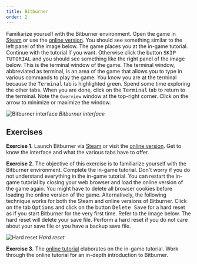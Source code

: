 ```yaml
---
title: Bitburner
order: 2
---
```


Familiarize yourself with the Bitburner environment. Open the game in
[Steam][Steam] or use the [online version][onlineVersion]. You should see
something similar to the left panel of the image below. The game places you at
the in-game tutorial. Continue with the tutorial if you want. Otherwise click
the button <kbd>SKIP TUTORIAL</kbd> and you should see something like the right
panel of the image below. This is the terminal window of the game. The terminal
window, abbreviated as terminal, is an area of the game that allows you to type
in various commands to play the game. You know you are at the terminal because
the <kbd>Terminal</kbd> tab is highlighted green. Spend some time exploring the
other tabs. When you are done, click on the <kbd>Terminal</kbd> tab to return to
the terminal. Note the `Overview` window at the top-right corner. Click on the
arrow to minimize or maximize the window.

<!-- prettier-ignore-start -->
![Bitburner interface](hello/interface.png "Bitburner interface")
_Bitburner interface_
<!-- prettier-ignore-end -->

<!--=========================================================================-->

## Exercises

<!-- prettier-ignore-start -->
<strong>Exercise 1.</strong> Launch Bitburner via [Steam][Steam] or visit the
[online version][onlineVersion]. Get to know the interface and what the various
tabs have to offer.
<!-- prettier-ignore-end -->

<!-- prettier-ignore-start -->
<strong>Exercise 2.</strong> The objective of this exercise is to familiarize yourself with the Bitburner
environment. Complete the in-game tutorial. Don't worry if you do not understand
everything in the in-game tutorial. You can restart the in-game tutorial by
closing your web browser and load the online version of the game again. You
might have to delete all browser cookies before loading the online version of
the game. Alternatively, the following technique works for both the Steam and
online versions of Bitburner. Click on the tab <kbd>Options</kbd> and click on
the button <kbd>Delete Save</kbd> for a hard reset as if you start Bitburner for
the very first time. Refer to the image below. The hard reset will delete your
save file. Perform a hard reset if you do not care about your save file or you
have a backup save file.
<!-- prettier-ignore-end -->

<!-- prettier-ignore-start -->
![Hard reset](hello/delete-save.png "Hard reset")
_Hard reset_
<!-- prettier-ignore-end -->

<!-- prettier-ignore-start -->
<strong>Exercise 3.</strong> The [online tutorial][onlineTutorial] elaborates on the in-game tutorial. Work
through the online tutorial for an in-depth introduction to Bitburner.
<!-- prettier-ignore-end -->

<!--=========================================================================-->

<!-- prettier-ignore-start -->
[onlineTutorial]: https://bitburner-official.readthedocs.io/en/latest/guidesandtips/gettingstartedguideforbeginnerprogrammers.html
[onlineVersion]: https://danielyxie.github.io/bitburner/
[Steam]: https://store.steampowered.com/app/1812820/Bitburner/
<!-- prettier-ignore-end -->
